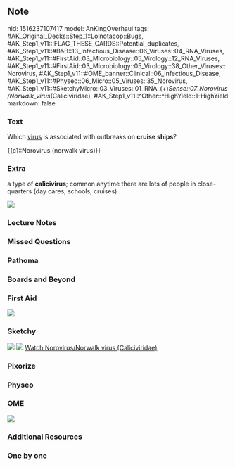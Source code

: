 ## Note
nid: 1516237107417
model: AnKingOverhaul
tags: #AK_Original_Decks::Step_1::Lolnotacop::Bugs, #AK_Step1_v11::!FLAG_THESE_CARDS::Potential_duplicates, #AK_Step1_v11::#B&B::13_Infectious_Disease::06_Viruses::04_RNA_Viruses, #AK_Step1_v11::#FirstAid::03_Microbiology::05_Virology::12_RNA_Viruses, #AK_Step1_v11::#FirstAid::03_Microbiology::05_Virology::38_Other_Viruses::Norovirus, #AK_Step1_v11::#OME_banner::Clinical::06_Infectious_Disease, #AK_Step1_v11::#Physeo::06_Micro::05_Viruses::35_Norovirus, #AK_Step1_v11::#SketchyMicro::03_Viruses::01_RNA_(+)_Sense::07_Norovirus/Norwalk_virus_(Caliciviridae), #AK_Step1_v11::^Other::^HighYield::1-HighYield
markdown: false

### Text
Which <u>virus</u> is associated with outbreaks on <b>cruise
ships</b>?
<div>
  {{c1::Norovirus (norwalk virus)}}
</div>

### Extra
a type of <b>calicivirus</b>; common anytime there are lots of
people in close-quarters (day cares, schools, cruises)
<div>
  <b><img src="paste-29295971926464.jpg"></b>
</div>

### Lecture Notes


### Missed Questions


### Pathoma


### Boards and Beyond


### First Aid
<img src="tmpuqlhel7k.png">

### Sketchy
<img src="paste-71880572665859.jpg"> <img src=
"paste-e0b06c6f1d78689ac4a42ef34724a333661dc49e.png"> <a href=
"https://dashboard.sketchy.com/study/medical/courses/medical-microbiology/units/medical-microbiology-viruses/videos/medical-microbiology-viruses-rna-viruses-positive-sense-norovirusnorwalk-virus-caliciviridae?utm_source=anki&utm_medium=partnership&utm_campaign=february_update&utm_content=medical">
Watch Norovirus/Norwalk virus (Caliciviridae)</a>

### Pixorize


### Physeo


### OME
<div class="ome-widget">
  <a href=
  "https://onlinemeded.org/spa/infectious-disease?ref=anki"><img src="_OME_AnkiFlashcards_Topic_6.png"></a>
</div>

### Additional Resources


### One by one

